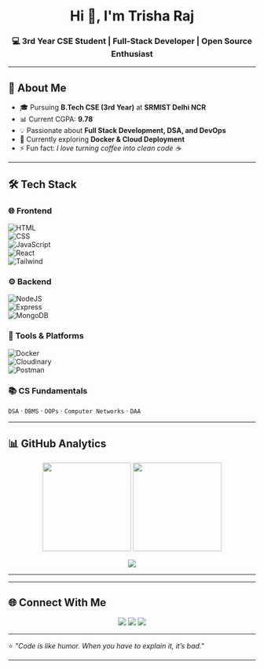 <h1 align="center">Hi 👋, I'm Trisha Raj</h1>
<h3 align="center">💻 3rd Year CSE Student | Full-Stack Developer | Open Source Enthusiast</h3>

---

## 🚀 About Me  

- 🎓 Pursuing **B.Tech CSE (3rd Year)** at **SRMIST Delhi NCR**  
- 📊 Current CGPA: **9.78**  
- 💡 Passionate about **Full Stack Development, DSA, and DevOps**  
- 🌱 Currently exploring **Docker & Cloud Deployment**  
- ⚡ Fun fact: *I love turning coffee into clean code ☕*  

---

## 🛠️ Tech Stack  

### 🌐 Frontend  
![HTML](https://img.shields.io/badge/HTML5-E34F26?style=for-the-badge&logo=html5&logoColor=white)  
![CSS](https://img.shields.io/badge/CSS3-1572B6?style=for-the-badge&logo=css3&logoColor=white)  
![JavaScript](https://img.shields.io/badge/JavaScript-323330?style=for-the-badge&logo=javascript&logoColor=F7DF1E)  
![React](https://img.shields.io/badge/React-20232A?style=for-the-badge&logo=react&logoColor=61DAFB)  
![Tailwind](https://img.shields.io/badge/Tailwind_CSS-38B2AC?style=for-the-badge&logo=tailwind-css&logoColor=white)  

### ⚙️ Backend  
![NodeJS](https://img.shields.io/badge/Node.js-43853D?style=for-the-badge&logo=node.js&logoColor=white)  
![Express](https://img.shields.io/badge/Express.js-404D59?style=for-the-badge)  
![MongoDB](https://img.shields.io/badge/MongoDB-4EA94B?style=for-the-badge&logo=mongodb&logoColor=white)  

### 🧰 Tools & Platforms  
![Docker](https://img.shields.io/badge/Docker-2496ED?style=for-the-badge&logo=docker&logoColor=white)  
![Cloudinary](https://img.shields.io/badge/Cloudinary-3448C5?style=for-the-badge&logo=cloudinary&logoColor=white)  
![Postman](https://img.shields.io/badge/Postman-FF6C37?style=for-the-badge&logo=postman&logoColor=white)  

### 📚 CS Fundamentals  
`DSA` · `DBMS` · `OOPs` · `Computer Networks` · `DAA`

---

## 📊 GitHub Analytics  

<p align="center">
  <img src="https://github-readme-stats.vercel.app/api?username=TrishaRaj11&show_icons=true&theme=radical&hide_border=true&bg_color=0D1117" height="180em"/>
  <img src="https://github-readme-stats.vercel.app/api/top-langs/?username=TrishaRaj11&layout=compact&theme=radical&hide_border=true&bg_color=0D1117" height="180em"/>
</p>

<p align="center">
  <img src="https://streak-stats.demolab.com?user=TrishaRaj11&theme=radical&hide_border=true&background=0D1117"/>
</p>

---


---

## 🌐 Connect With Me  

<p align="center">
  <a href="https://www.linkedin.com/in/trisharaj11/" target="_blank"><img src="https://img.shields.io/badge/LinkedIn-0077B5?style=for-the-badge&logo=linkedin&logoColor=white"/></a>
  <a href="https://github.com/TrishaRaj11" target="_blank"><img src="https://img.shields.io/badge/GitHub-100000?style=for-the-badge&logo=github&logoColor=white"/></a>
  <a href="https://your-portfolio-link.vercel.app/" target="_blank"><img src="https://img.shields.io/badge/Portfolio-FF5722?style=for-the-badge&logo=todoist&logoColor=white"/></a>
</p>

---

⭐ *"Code is like humor. When you have to explain it, it’s bad."*  

---
